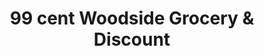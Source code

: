 ---
title: "99 cent Woodside Grocery & Discount"
url: /elmhurst/99-cent-woodside-grocery-and-discount/
shop: variety store
---